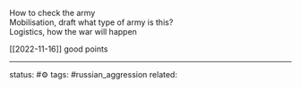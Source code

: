 
How to check the army  
Mobilisation, draft what type of army is this?  
Logistics, how the war will happen

[[2022-11-16]] good points


---
status: #⚙️ 
tags: #russian_aggression 
related: 